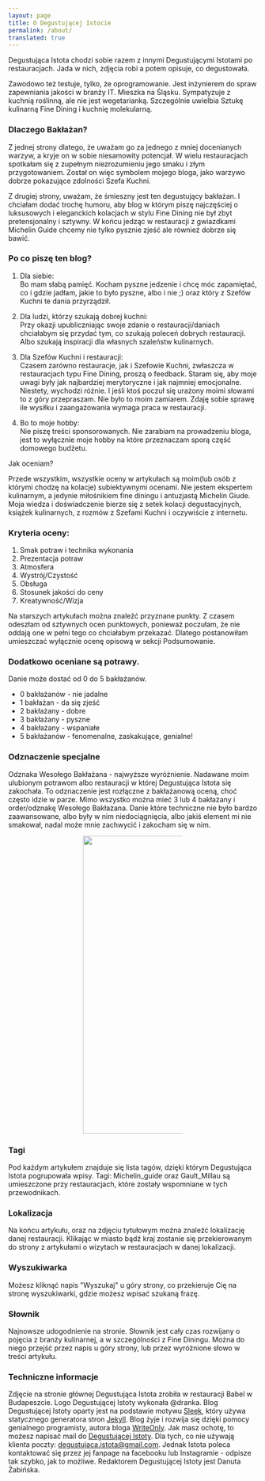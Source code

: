 ```yaml
---
layout: page
title: O Degustującej Istocie
permalink: /about/
translated: true
---
```

Degustująca Istota chodzi sobie razem z innymi Degustującymi Istotami po restauracjach.
Jada w nich, zdjęcia robi a potem opisuje, co degustowała.

Zawodowo też testuje, tylko, że oprogramowanie. Jest inżynierem do spraw zapewniania jakości w branży IT.
Mieszka na Śląsku. Sympatyzuje z kuchnią roślinną, ale nie jest wegetarianką. Szczególnie uwielbia
Sztukę kulinarną Fine Dining i kuchnię molekularną.

### Dlaczego Bakłażan?

Z jednej strony dlatego, że uważam go za jednego z mniej docenianych warzyw, a kryje on w sobie niesamowity
potencjał. W wielu restauracjach spotkałam się z zupełnym niezrozumieniu jego smaku i złym przygotowaniem.
Został on więc symbolem mojego bloga, jako warzywo dobrze pokazujące zdolności Szefa Kuchni.

Z drugiej strony, uważam, że śmieszny jest ten degustujący bakłażan. I chciałam dodać trochę humoru, aby blog w którym
piszę najczęściej o luksusowych i eleganckich kolacjach w stylu Fine Dining nie był zbyt pretensjonalny i sztywny.
W końcu jedząc w restauracji z gwiazdkami Michelin Guide chcemy nie tylko pysznie zjeść ale również dobrze się bawić.


### Po co piszę ten blog?

1. Dla siebie: <br/>
 Bo mam słabą pamięć. Kocham pyszne jedzenie i chcę móc zapamiętać,
  co i gdzie jadłam, jakie to było pyszne, albo i nie ;)
 oraz który z Szefów Kuchni te dania przyrządził.

2. Dla ludzi, którzy szukają dobrej kuchni: <br/>
Przy okazji upubliczniając swoje zdanie o restauracji/daniach chciałabym się przydać tym,
co szukają poleceń dobrych restauracji. Albo szukają inspiracji dla własnych szaleństw kulinarnych.

3. Dla Szefów Kuchni i restauracji: <br/>
Czasem zarówno restauracje, jak i Szefowie Kuchni, zwłaszcza w restauracjach typu Fine Dining, proszą
o feedback. Staram się, aby moje uwagi były jak najbardziej merytoryczne i jak najmniej emocjonalne.
Niestety, wychodzi różnie.
I jeśli ktoś poczuł się urażony moimi słowami to z góry przepraszam. Nie było to moim zamiarem.
Zdaję sobie sprawę ile wysiłku i zaangażowania wymaga praca w restauracji.

4. Bo to moje hobby: <br/>
Nie piszę treści sponsorowanych. Nie zarabiam na prowadzeniu bloga, jest to wyłącznie moje hobby na które przeznaczam sporą
część domowego budżetu.

Jak oceniam?

Przede wszystkim, wszystkie oceny w artykułach są moim(lub osób z którymi chodzę na kolacje) subiektywnymi ocenami.
Nie jestem ekspertem kulinarnym, a jedynie miłośnikiem fine diningu i antuzjastą Michelin Giude. Moja wiedza i doświadczenie bierze
się z setek kolacji degustacyjnych, książek kulinarnych, z rozmów z Szefami Kuchni i oczywiście z internetu.

### Kryteria oceny:
1. Smak potraw i technika wykonania
2. Prezentacja potraw
3. Atmosfera
4. Wystrój/Czystość
5. Obsługa
6. Stosunek jakości do ceny
7. Kreatywność/Wizja

Na starszych artykułach można znaleźć przyznane punkty. Z czasem odeszłam od sztywnych ocen punktowych, ponieważ poczułam,
że nie oddają one w pełni tego co chciałabym przekazać. Dlatego postanowiłam umieszczać wyłącznie ocenę opisową w sekcji Podsumowanie.

<a name="baklazan"></a>
### Dodatkowo oceniane są potrawy.
Danie może dostać od 0 do 5 bakłażanów.
* 0 bakłażanów - nie jadalne
* 1 bakłażan - da się zjeść
* 2 bakłażany - dobre
* 3 bakłażany - pyszne
* 4 bakłażany - wspaniałe
* 5 bakłażanów - fenomenalne, zaskakujące, genialne!

### Odznaczenie specjalne
Odznaka Wesołego Bakłażana - najwyższe wyróżnienie. Nadawane moim ulubionym potrawom albo restauracji
w której Degustująca Istota się zakochała. To odznaczenie jest rozłączne z bakłażanową oceną, choć często idzie w parze.
Mimo wszystko można mieć 3 lub 4 bakłażany i order/odznakę Wesołego Bakłażana. Danie które techniczne nie było bardzo zaawansowane, albo były w nim
niedociągnięcia, albo jakiś element mi nie smakował, nadal może mnie zachwycić i zakocham się w nim.


<center><div style="width:40%"><img src="{{site.img_url}}/assets/img/odznaka_new.gif" alt="DegustującaIstota" height="602" width="auto" />
</div></center>

### Tagi
Pod każdym artykułem znajduje się lista tagów, dzięki którym Degustująca Istota pogrupowała wpisy.
Tagi: Michelin_guide oraz Gault_Millau są umieszczone przy restauracjach, które zostały wspomniane w tych
przewodnikach.

### Lokalizacja
Na końcu artykułu, oraz na zdjęciu tytułowym można znaleźć lokalizację danej restauracji.
Klikając w miasto bądź kraj zostanie się przekierowanym do strony z artykułami o wizytach w restauracjach w danej lokalizacji.

### Wyszukiwarka
Możesz kliknąć napis "Wyszukaj" u góry strony, co przekieruje Cię na stronę wyszukiwarki, gdzie możesz wpisać szukaną frazę.

### Słownik
Najnowsze udogodnienie na stronie. Słownik jest cały czas rozwijany o pojęcia z branży kulinarnej, a w szczególności z Fine Diningu.
Można do niego przejść przez napis u góry strony, lub przez wyróżnione słowo w treści artykułu.

### Techniczne informacje
Zdjęcie na stronie głównej Degustująca Istota zrobiła w restauracji Babel w Budapeszcie.
Logo Degustującej Istoty wykonała @dranka.
Blog Degustującej Istoty oparty jest na podstawie motywu [Sleek], który używa statycznego generatora stron [Jekyll].
Blog żyje i rozwija się dzięki pomocy genialnego programisty, autora bloga [WriteOnly].
Jak masz ochotę, to możesz napisać mail do [Degustującej Istoty](mailto:{{site.email}}).
Dla tych, co nie używają klienta poczty: degustujaca.istota@gmail.com.
Jednak Istota poleca kontaktować się przez jej fanpage na facebooku lub Instagramie - odpisze tak szybko, jak to możliwe.
Redaktorem Degustującej Istoty jest Danuta Żabińska.

[Sleek]:https://janczizikow.github.io/sleek
[Jekyll]: https://jekyllrb.com
[WriteOnly]: https://www.writeonly.pl
